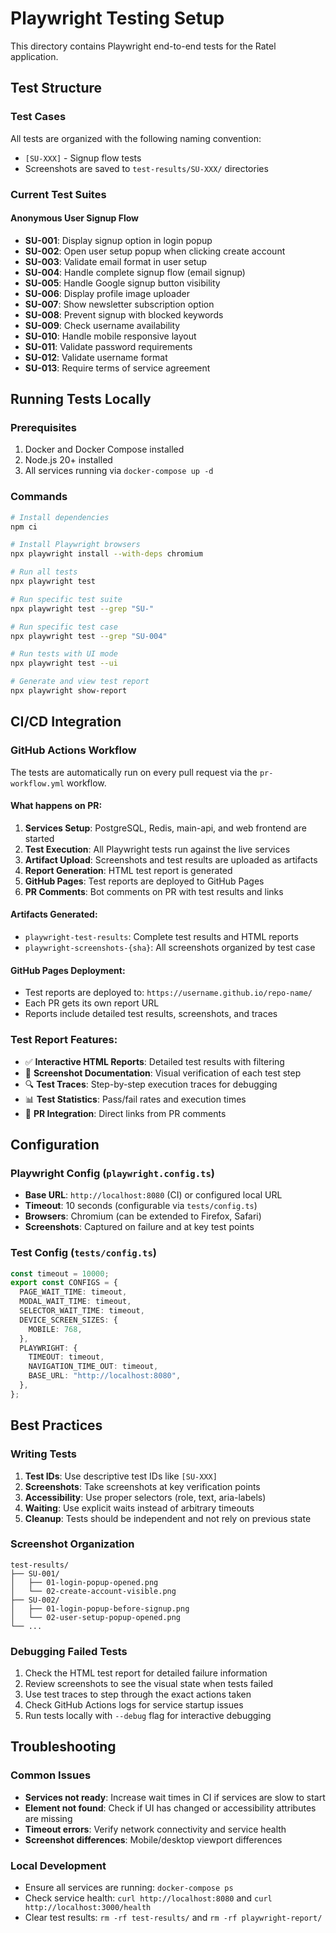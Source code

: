 # Playwright Testing Setup

This directory contains Playwright end-to-end tests for the Ratel application.

## Test Structure

### Test Cases
All tests are organized with the following naming convention:
- `[SU-XXX]` - Signup flow tests
- Screenshots are saved to `test-results/SU-XXX/` directories

### Current Test Suites

#### Anonymous User Signup Flow
- **SU-001**: Display signup option in login popup
- **SU-002**: Open user setup popup when clicking create account  
- **SU-003**: Validate email format in user setup
- **SU-004**: Handle complete signup flow (email signup)
- **SU-005**: Handle Google signup button visibility
- **SU-006**: Display profile image uploader
- **SU-007**: Show newsletter subscription option
- **SU-008**: Prevent signup with blocked keywords
- **SU-009**: Check username availability
- **SU-010**: Handle mobile responsive layout
- **SU-011**: Validate password requirements
- **SU-012**: Validate username format
- **SU-013**: Require terms of service agreement

## Running Tests Locally

### Prerequisites
1. Docker and Docker Compose installed
2. Node.js 20+ installed
3. All services running via `docker-compose up -d`

### Commands
```bash
# Install dependencies
npm ci

# Install Playwright browsers
npx playwright install --with-deps chromium

# Run all tests
npx playwright test

# Run specific test suite
npx playwright test --grep "SU-"

# Run specific test case
npx playwright test --grep "SU-004"

# Run tests with UI mode
npx playwright test --ui

# Generate and view test report
npx playwright show-report
```

## CI/CD Integration

### GitHub Actions Workflow
The tests are automatically run on every pull request via the `pr-workflow.yml` workflow.

#### What happens on PR:
1. **Services Setup**: PostgreSQL, Redis, main-api, and web frontend are started
2. **Test Execution**: All Playwright tests run against the live services
3. **Artifact Upload**: Screenshots and test results are uploaded as artifacts
4. **Report Generation**: HTML test report is generated
5. **GitHub Pages**: Test reports are deployed to GitHub Pages
6. **PR Comments**: Bot comments on PR with test results and links

#### Artifacts Generated:
- `playwright-test-results`: Complete test results and HTML reports
- `playwright-screenshots-{sha}`: All screenshots organized by test case

#### GitHub Pages Deployment:
- Test reports are deployed to: `https://username.github.io/repo-name/`
- Each PR gets its own report URL
- Reports include detailed test results, screenshots, and traces

### Test Report Features:
- ✅ **Interactive HTML Reports**: Detailed test results with filtering
- 📸 **Screenshot Documentation**: Visual verification of each test step
- 🔍 **Test Traces**: Step-by-step execution traces for debugging
- 📊 **Test Statistics**: Pass/fail rates and execution times
- 🔗 **PR Integration**: Direct links from PR comments

## Configuration

### Playwright Config (`playwright.config.ts`)
- **Base URL**: `http://localhost:8080` (CI) or configured local URL
- **Timeout**: 10 seconds (configurable via `tests/config.ts`)
- **Browsers**: Chromium (can be extended to Firefox, Safari)
- **Screenshots**: Captured on failure and at key test points

### Test Config (`tests/config.ts`)
```typescript
const timeout = 10000;
export const CONFIGS = {
  PAGE_WAIT_TIME: timeout,
  MODAL_WAIT_TIME: timeout,
  SELECTOR_WAIT_TIME: timeout,
  DEVICE_SCREEN_SIZES: {
    MOBILE: 768,
  },
  PLAYWRIGHT: {
    TIMEOUT: timeout,
    NAVIGATION_TIME_OUT: timeout,
    BASE_URL: "http://localhost:8080",
  },
};
```

## Best Practices

### Writing Tests
1. **Test IDs**: Use descriptive test IDs like `[SU-XXX]`
2. **Screenshots**: Take screenshots at key verification points
3. **Accessibility**: Use proper selectors (role, text, aria-labels)
4. **Waiting**: Use explicit waits instead of arbitrary timeouts
5. **Cleanup**: Tests should be independent and not rely on previous state

### Screenshot Organization
```
test-results/
├── SU-001/
│   ├── 01-login-popup-opened.png
│   └── 02-create-account-visible.png
├── SU-002/
│   ├── 01-login-popup-before-signup.png
│   └── 02-user-setup-popup-opened.png
└── ...
```

### Debugging Failed Tests
1. Check the HTML test report for detailed failure information
2. Review screenshots to see the visual state when tests failed
3. Use test traces to step through the exact actions taken
4. Check GitHub Actions logs for service startup issues
5. Run tests locally with `--debug` flag for interactive debugging

## Troubleshooting

### Common Issues
- **Services not ready**: Increase wait times in CI if services are slow to start
- **Element not found**: Check if UI has changed or accessibility attributes are missing
- **Timeout errors**: Verify network connectivity and service health
- **Screenshot differences**: Mobile/desktop viewport differences

### Local Development
- Ensure all services are running: `docker-compose ps`
- Check service health: `curl http://localhost:8080` and `curl http://localhost:3000/health`
- Clear test results: `rm -rf test-results/` and `rm -rf playwright-report/`